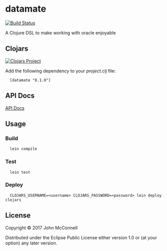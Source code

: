 # datamate
[![Build Status](https://travis-ci.org/johnmcconnell/datamate.svg?branch=master)](https://travis-ci.org/johnmcconnell/datamate)

A Clojure DSL to make working with oracle enjoyable

## Clojars

[![Clojars Project](https://img.shields.io/clojars/v/datamate.svg)](https://clojars.org/datamate)

Add the following dependency to your *project.clj* file:

```
  [datamate "0.1.0"]
```

## API Docs
[API Docs](http://ghub.reductist.com/datamate/)

## Usage

### Build

```
  lein compile
```

### Test

```
  lein test
```

### Deploy

```
  CLOJARS_USERNAME=<username> CLOJARS_PASSWORD=<password> lein deploy clojars
```

## License

Copyright © 2017 John McConnell

Distributed under the Eclipse Public License either version 1.0 or (at
your option) any later version.
